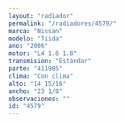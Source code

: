 ```yaml
---
layout: "radiador"
permalink: "/radiadores/4579/"
marca: "Nissan"
modelo: "Tiida"
ano: "2006"
motor: "L4 1.6 1.8"
transmision: "Estándar"
parte: "411985"
clima: "Con clima"
alto: "14 15/16"
ancho: "23 1/8"
observaciones: ""
id: "4579"
---
```


